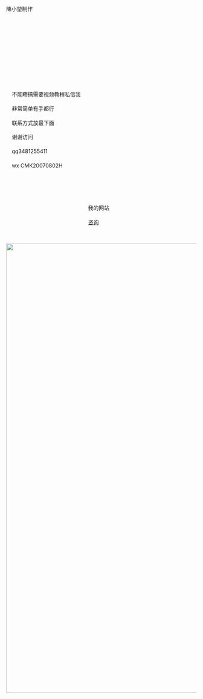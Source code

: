 <p>陳小堃制作</p>
<html lang="zh-CN">
  <head>
    <meta charset="utf-8">
    <meta name="viewport" content="width=device-width, initial-scale=1" />
    <title>陳小堃制作</title>
    <style>  
      body {
        margin: 0;
      }
    </style>
  </head>
  <body>
	 <div style="
      max-width: 70px;
     margin: 80px auto;
     padding: 15px;
     line-height: 1.1;
   ">
   </div>
   <div style="
     max-width: 600px;
     margin: 30px auto;
     padding: 15px;
     line-height: 1.7;
     
   ">
     <p>不能瞎搞需要视频教程私信我</p>
     <p>非常简单有手都行</p>
     <p>联系方式放最下面</p>
     <p>谢谢访问</p>
     <p>qq3481255411</p>
     <p>wx CMK20070802H</p>
   </div>
   <div style="
   max-width: 70px;
     margin: 30px auto;
     padding: 15px;
     line-height: 1.7;
   ">
   <p>我的网站</p>
   <a href="https://hp30243681.jzfkw.net/">咨询</a>
  </div>
   <img src='https://tse3-mm.cn.bing.net/th/id/OIP-C.0_ZCZdJ82kL_6pgWzZQtWgHaEo?rs=1&pid=ImgDetMain' a1t="陳小堃" width="px"
  height="1190px">
  </body>
</html>
